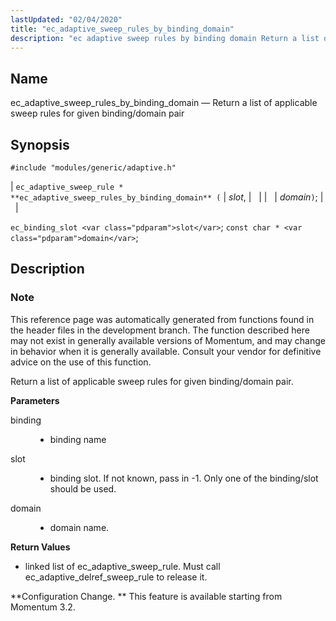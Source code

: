 ```yaml
---
lastUpdated: "02/04/2020"
title: "ec_adaptive_sweep_rules_by_binding_domain"
description: "ec adaptive sweep rules by binding domain Return a list of applicable sweep rules for given binding domain pair ec adaptive sweep rule ec adaptive sweep rules by binding domain slot domain ec binding slot slot const char domain This reference page was automatically generated from functions found in the..."
---
```


<a name="apis.ec_adaptive_sweep_rules_by_binding_domain"></a> 
## Name

ec_adaptive_sweep_rules_by_binding_domain — Return a list of applicable sweep rules for given binding/domain pair

## Synopsis

`#include "modules/generic/adaptive.h"`

| `ec_adaptive_sweep_rule * **ec_adaptive_sweep_rules_by_binding_domain** (` | <var class="pdparam">slot</var>, |   |
|   | <var class="pdparam">domain</var>`)`; |   |

`ec_binding_slot <var class="pdparam">slot</var>`;
`const char * <var class="pdparam">domain</var>`;<a name="idp46773200"></a> 
## Description

### Note

This reference page was automatically generated from functions found in the header files in the development branch. The function described here may not exist in generally available versions of Momentum, and may change in behavior when it is generally available. Consult your vendor for definitive advice on the use of this function.

Return a list of applicable sweep rules for given binding/domain pair.

**<a name="idp46776112"></a> Parameters**

<dl class="variablelist">

<dt>binding</dt>

<dd>

- binding name

</dd>

<dt>slot</dt>

<dd>

- binding slot. If not known, pass in -1\. Only one of the binding/slot should be used.

</dd>

<dt>domain</dt>

<dd>

- domain name.

</dd>

</dl>

**<a name="idp46782576"></a> Return Values**

- linked list of ec_adaptive_sweep_rule. Must call ec_adaptive_delref_sweep_rule to release it.

**Configuration Change. ** This feature is available starting from Momentum 3.2.